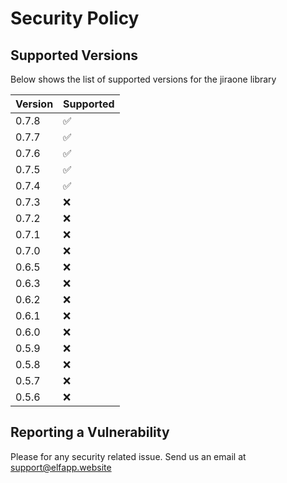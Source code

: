 # Security Policy

## Supported Versions

Below shows the list of supported versions for the jiraone library

| Version | Supported          |
|---------|--------------------|
| 0.7.8   | :white_check_mark: |
| 0.7.7   | :white_check_mark: |
| 0.7.6   | :white_check_mark: |
| 0.7.5   | :white_check_mark: |
| 0.7.4   | :white_check_mark: |
| 0.7.3   | :x: |
| 0.7.2   | :x:                |
| 0.7.1   | :x:                |
| 0.7.0   | :x:                |
| 0.6.5   | :x:                |
| 0.6.3   | :x:                |
| 0.6.2   | :x:                |
| 0.6.1   | :x:                |
| 0.6.0   | :x:                |
| 0.5.9   | :x:                |
| 0.5.8   | :x:                |
| 0.5.7   | :x:                |
| 0.5.6   | :x:                |

## Reporting a Vulnerability

Please for any security related issue. Send us an email at support@elfapp.website
